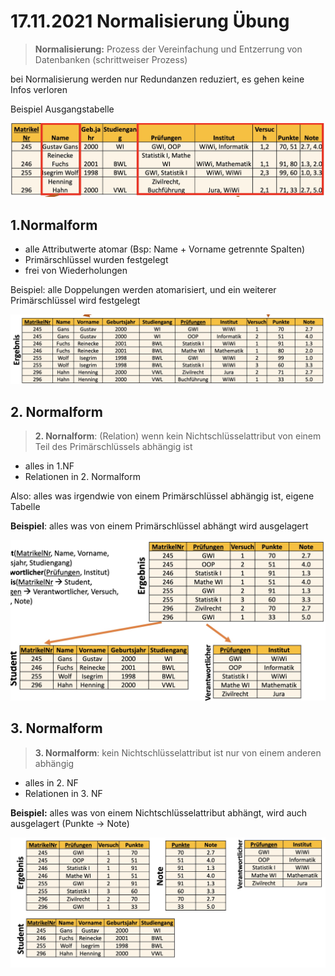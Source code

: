 # 17.11.2021 Normalisierung Übung



> **Normalisierung:** Prozess der Vereinfachung und Entzerrung von Datenbanken (schrittweiser Prozess)

bei Normalisierung werden nur Redundanzen reduziert, es gehen keine Infos verloren

Beispiel Ausgangstabelle

![21-11-17_08-58](../images/21-11-17_08-58.jpg)

## 1.Normalform

- alle Attributwerte atomar (Bsp: Name + Vorname getrennte Spalten)
- Primärschlüssel wurden festgelegt
- frei von Wiederholungen

Beispiel: alle Doppelungen werden atomarisiert, und ein weiterer Primärschlüssel wird festgelegt

![21-11-17_08-59](../images/21-11-17_08-59.jpg)

## 2. Normalform

> **2\. Nornalform**: (Relation) wenn kein Nichtschlüsselattribut von einem Teil des Primärschlüssels abhängig ist

- alles in 1.NF
- Relationen in 2. Normalform

Also: alles was irgendwie von einem Primärschlüssel abhängig ist, eigene Tabelle

**Beispiel**: alles was von einem Primärschlüssel abhängt wird ausgelagert 

![21-11-17_09-03](../images/21-11-17_09-03.jpg)

## 3. Normalform

> **3\. Normalform**: kein Nichtschlüsselattribut ist nur von einem anderen abhängig

- alles in 2. NF
- Relationen in 3. NF

**Beispiel:** alles was von einem Nichtschlüsselattribut abhängt, wird auch ausgelagert (Punkte -> Note)

![21-11-17_09-04](../images/21-11-17_09-04.jpg)

